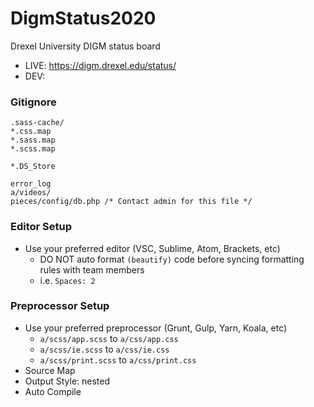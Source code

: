 # DigmStatus2020
Drexel University DIGM status board

* LIVE: https://digm.drexel.edu/status/ 
* DEV: 

### Gitignore
```
.sass-cache/
*.css.map
*.sass.map
*.scss.map

*.DS_Store

error_log
a/videos/
pieces/config/db.php /* Contact admin for this file */
```

### Editor Setup
* Use your preferred editor (VSC, Sublime, Atom, Brackets, etc)
  * DO NOT auto format ```(beautify)``` code before syncing formatting rules with team members
  * i.e. ```Spaces: 2```

### Preprocessor Setup
* Use your preferred preprocessor (Grunt, Gulp, Yarn, Koala, etc)
  * ```a/scss/app.scss``` to ```a/css/app.css```
  * ```a/scss/ie.scss``` to ```a/css/ie.css```
  * ```a/scss/print.scss``` to ```a/css/print.css```
* Source Map
* Output Style: nested
* Auto Compile

